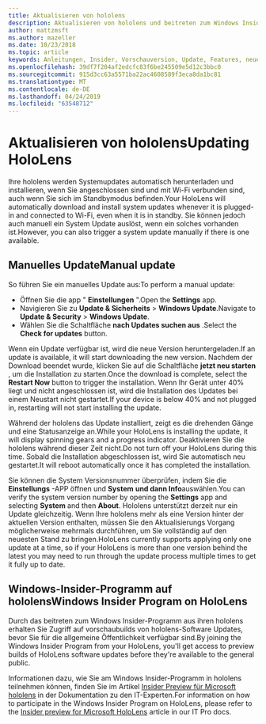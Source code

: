 ```yaml
---
title: Aktualisieren von hololens
description: Aktualisieren von hololens und beitreten zum Windows Insider-Programm für vorschaubuilds.
author: mattzmsft
ms.author: mazeller
ms.date: 10/23/2018
ms.topic: article
keywords: Anleitungen, Insider, Vorschauversion, Update, Features, neue Version
ms.openlocfilehash: 39df7f204af2edcfc83f6be245509e5d12c3bbc0
ms.sourcegitcommit: 915d3cc63a5571ba22ac4608589f3eca8da1bc81
ms.translationtype: MT
ms.contentlocale: de-DE
ms.lasthandoff: 04/24/2019
ms.locfileid: "63548712"
---
```

# <a name="updating-hololens"></a><span data-ttu-id="45c42-104">Aktualisieren von hololens</span><span class="sxs-lookup"><span data-stu-id="45c42-104">Updating HoloLens</span></span>

<span data-ttu-id="45c42-105">Ihre hololens werden Systemupdates automatisch herunterladen und installieren, wenn Sie angeschlossen sind und mit Wi-Fi verbunden sind, auch wenn Sie sich im Standbymodus befinden.</span><span class="sxs-lookup"><span data-stu-id="45c42-105">Your HoloLens will automatically download and install system updates whenever it is plugged-in and connected to Wi-Fi, even when it is in standby.</span></span> <span data-ttu-id="45c42-106">Sie können jedoch auch manuell ein System Update auslöst, wenn ein solches vorhanden ist.</span><span class="sxs-lookup"><span data-stu-id="45c42-106">However, you can also trigger a system update manually if there is one available.</span></span>

## <a name="manual-update"></a><span data-ttu-id="45c42-107">Manuelles Update</span><span class="sxs-lookup"><span data-stu-id="45c42-107">Manual update</span></span>

<span data-ttu-id="45c42-108">So führen Sie ein manuelles Update aus:</span><span class="sxs-lookup"><span data-stu-id="45c42-108">To perform a manual update:</span></span>
* <span data-ttu-id="45c42-109">Öffnen Sie die app " **Einstellungen** ".</span><span class="sxs-lookup"><span data-stu-id="45c42-109">Open the **Settings** app.</span></span>
* <span data-ttu-id="45c42-110">Navigieren Sie zu **Update & Sicherheits** > **Windows Update**.</span><span class="sxs-lookup"><span data-stu-id="45c42-110">Navigate to **Update & Security** > **Windows Update**.</span></span>
* <span data-ttu-id="45c42-111">Wählen Sie die Schaltfläche **nach Updates suchen aus** .</span><span class="sxs-lookup"><span data-stu-id="45c42-111">Select the **Check for updates** button.</span></span>

<span data-ttu-id="45c42-112">Wenn ein Update verfügbar ist, wird die neue Version heruntergeladen.</span><span class="sxs-lookup"><span data-stu-id="45c42-112">If an update is available, it will start downloading the new version.</span></span> <span data-ttu-id="45c42-113">Nachdem der Download beendet wurde, klicken Sie auf die Schaltfläche **jetzt neu starten** , um die Installation zu starten.</span><span class="sxs-lookup"><span data-stu-id="45c42-113">Once the download is complete, select the **Restart Now** button to trigger the installation.</span></span> <span data-ttu-id="45c42-114">Wenn Ihr Gerät unter 40% liegt und nicht angeschlossen ist, wird die Installation des Updates bei einem Neustart nicht gestartet.</span><span class="sxs-lookup"><span data-stu-id="45c42-114">If your device is below 40% and not plugged in, restarting will not start installing the update.</span></span>

<span data-ttu-id="45c42-115">Während der hololens das Update installiert, zeigt es die drehenden Gänge und eine Statusanzeige an.</span><span class="sxs-lookup"><span data-stu-id="45c42-115">While your HoloLens is installing the update, it will display spinning gears and a progress indicator.</span></span> <span data-ttu-id="45c42-116">Deaktivieren Sie die hololens während dieser Zeit nicht.</span><span class="sxs-lookup"><span data-stu-id="45c42-116">Do not turn off your HoloLens during this time.</span></span> <span data-ttu-id="45c42-117">Sobald die Installation abgeschlossen ist, wird Sie automatisch neu gestartet.</span><span class="sxs-lookup"><span data-stu-id="45c42-117">It will reboot automatically once it has completed the installation.</span></span>

<span data-ttu-id="45c42-118">Sie können die System Versionsnummer überprüfen, indem Sie die **Einstellungs** -APP öffnen und **System** **und dann Info**auswählen.</span><span class="sxs-lookup"><span data-stu-id="45c42-118">You can verify the system version number by opening the **Settings** app and selecting **System** and then **About**.</span></span> <span data-ttu-id="45c42-119">Hololens unterstützt derzeit nur ein Update gleichzeitig. Wenn Ihre hololens mehr als eine Version hinter der aktuellen Version enthalten, müssen Sie den Aktualisierungs Vorgang möglicherweise mehrmals durchführen, um Sie vollständig auf den neuesten Stand zu bringen.</span><span class="sxs-lookup"><span data-stu-id="45c42-119">HoloLens currently supports applying only one update at a time, so if your HoloLens is more than one version behind the latest you may need to run through the update process multiple times to get it fully up to date.</span></span>

## <a name="windows-insider-program-on-hololens"></a><span data-ttu-id="45c42-120">Windows-Insider-Programm auf hololens</span><span class="sxs-lookup"><span data-stu-id="45c42-120">Windows Insider Program on HoloLens</span></span>

<span data-ttu-id="45c42-121">Durch das beitreten zum Windows Insider-Programm aus ihren hololens erhalten Sie Zugriff auf vorschaubuilds von hololens-Software Updates, bevor Sie für die allgemeine Öffentlichkeit verfügbar sind.</span><span class="sxs-lookup"><span data-stu-id="45c42-121">By joining the Windows Insider Program from your HoloLens, you'll get access to preview builds of HoloLens software updates before they're available to the general public.</span></span>

<span data-ttu-id="45c42-122">Informationen dazu, wie Sie am Windows Insider-Programm in hololens teilnehmen können, finden Sie im Artikel [Insider Preview für Microsoft hololens](https://docs.microsoft.com/hololens/hololens-insider) in der Dokumentation zu den IT-Experten.</span><span class="sxs-lookup"><span data-stu-id="45c42-122">For information on how to participate in the Windows Insider Program on HoloLens, please refer to the [Insider preview for Microsoft HoloLens](https://docs.microsoft.com/hololens/hololens-insider) article in our IT Pro docs.</span></span>
